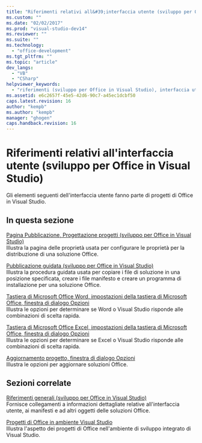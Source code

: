 ```yaml
---
title: "Riferimenti relativi all&#39;interfaccia utente (sviluppo per Office in Visual Studio) | Microsoft Docs"
ms.custom: ""
ms.date: "02/02/2017"
ms.prod: "visual-studio-dev14"
ms.reviewer: ""
ms.suite: ""
ms.technology: 
  - "office-development"
ms.tgt_pltfrm: ""
ms.topic: "article"
dev_langs: 
  - "VB"
  - "CSharp"
helpviewer_keywords: 
  - "riferimenti (sviluppo per Office in Visual Studio), interfaccia utente"
ms.assetid: e6c2657f-45e5-42d6-90c7-a45ec1dcbf50
caps.latest.revision: 16
author: "kempb"
ms.author: "kempb"
manager: "ghogen"
caps.handback.revision: 16
---
```

# Riferimenti relativi all&#39;interfaccia utente (sviluppo per Office in Visual Studio)
  Gli elementi seguenti dell'interfaccia utente fanno parte di progetti di Office in Visual Studio.  
  
## In questa sezione  
 [Pagina Pubblicazione, Progettazione progetti &#40;sviluppo per Office in Visual Studio&#41;](../vsto/publish-page-project-designer-office-development-in-visual-studio.md)  
 Illustra la pagina delle proprietà usata per configurare le proprietà per la distribuzione di una soluzione Office.  
  
 [Pubblicazione guidata &#40;sviluppo per Office in Visual Studio&#41;](../vsto/publish-wizard-office-development-in-visual-studio.md)  
 Illustra la procedura guidata usata per copiare i file di soluzione in una posizione specificata, creare i file manifesto e creare un programma di installazione per una soluzione Office.  
  
 [Tastiera di Microsoft Office Word, impostazioni della tastiera di Microsoft Office, finestra di dialogo Opzioni](../vsto/microsoft-office-word-keyboard-microsoft-office-keyboard-settings-options-dialog-box.md)  
 Illustra le opzioni per determinare se Word o Visual Studio risponde alle combinazioni di scelta rapida.  
  
 [Tastiera di Microsoft Office Excel, impostazioni della tastiera di Microsoft Office, finestra di dialogo Opzioni](../vsto/microsoft-office-excel-keyboard-microsoft-office-keyboard-settings-options-dialog-box.md)  
 Illustra le opzioni per determinare se Excel o Visual Studio risponde alle combinazioni di scelta rapida.  
  
 [Aggiornamento progetto, finestra di dialogo Opzioni](../vsto/project-upgrade-options-dialog-box.md)  
 Illustra le opzioni per aggiornare soluzioni Office.  
  
## Sezioni correlate  
 [Riferimenti generali &#40;sviluppo per Office in Visual Studio&#41;](../vsto/general-reference-office-development-in-visual-studio.md)  
 Fornisce collegamenti a informazioni dettagliate relative all'interfaccia utente, ai manifesti e ad altri oggetti delle soluzioni Office.  
  
 [Progetti di Office in ambiente Visual Studio](../vsto/office-projects-in-the-visual-studio-environment.md)  
 Illustra l'aspetto dei progetti di Office nell'ambiente di sviluppo integrato di Visual Studio.  
  
  